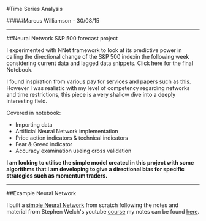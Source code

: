#Time Series Analysis

#####Marcus Williamson - 30/08/15

---
##Neural Network S&P 500 forecast project

I experimented with NNet framework to look at its predictive power in calling the directional change of the S&P 500 indexin the following week considering current data and lagged data snippets. Click [here](https://github.com/mw572/financial-markets/blob/master/Time%20Series%20Analysis/Neural%20Network%20-%20Time%20Series%20Prediction.ipynb) for the final Notebook.

I found inspiration from various pay for services and papers such as [this](http://www.if5.com/_AboutIFS/!Downloads/A_Trading_System_for_FTSE-100_Futures.pdf). However I was realistic with my level of competency regarding networks and time restrictions, this piece is a very shallow dive into a deeply interesting field.

Covered in notebook:
* Importing data
* Artificial Neural Network implementation 
* Price action indicators & technical indicators
* Fear & Greed indicator 
* Accuracy examination useing cross validation

**I am looking to utilise the simple model created in this project with some algorithms that I am developing to give a directional bias for specific strategies such as momentum traders.**

---
##Example Neural Network

I built a [simple Neural Network](https://github.com/mw572/financial-markets/blob/master/Time%20Series%20Analysis/Example%20%26%20Course%20Notes/Neural%20Net%20-%20Simple%20Maths%20Example.ipynb) from scratch following the notes and material from Stephen Welch's youtube [course](https://www.youtube.com/watch?v=bxe2T-V8XRs) my notes can be found [here](https://github.com/mw572/financial-markets/blob/master/Time%20Series%20Analysis/Example%20%26%20Course%20Notes/Neural%20Networks%20Demystified%20Course.ipynb).
